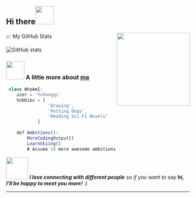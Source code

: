 <h2> Hi there<img src="https://media.giphy.com/media/mGcNjsfWAjY5AEZNw6/giphy.gif" width="50"></h2>

<img align='right' src='https://user-images.githubusercontent.com/5713670/87202985-820dcb80-c2b6-11ea-9f56-7ec461c497c3.gif' width='200"'>

📈 My GitHub Stats

![GitHub stats](https://github-readme-stats.vercel.app/api?username=yyq-bit&show_icons=true) 

### <img src="https://media.giphy.com/media/VgCDAzcKvsR6OM0uWg/giphy.gif" width="50"> A little more about [me](https://yyq-bit.github.io/Blog/)

```javascript
 class WhoAmI:
 	user = 'YuYongqi'
	hobbies = [
				'Drawing',
				'Petting Dogs',
				'Reading Sci-Fi Novels'
			]
	
	def Ambitions():
		MoreCodingOutput()
		LearnSkiing()
		# Assume 10 more awesome ambitions here  ;)
```

<img src="https://media.giphy.com/media/LnQjpWaON8nhr21vNW/giphy.gif" width="60"> <em><b>I love connecting with different people</b> so if you want to say <b>hi, I'll be happy to meet you more!</b> :)</em>

---
